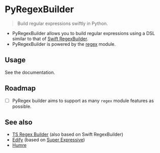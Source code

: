 # PyRegexBuilder

> Build regular expressions swiftly in Python.

- PyRegexBuilder allows you to build regular expressions using a DSL similar to that of [Swift RegexBuilder](https://developer.apple.com/documentation/regexbuilder).
- PyRegexBuilder is powered by the [regex](https://github.com/mrabarnett/mrab-regex) module.

## Usage

See the documentation.

## Roadmap

- [ ] PyRegex builder aims to support as many `regex` module features as possible.

## See also

- [TS Regex Builder](https://github.com/callstack/ts-regex-builder) (also based on Swift RegexBuilder)
- [Edify](https://github.com/luciferreeves/edify) (based on [Super Expressive](https://github.com/francisrstokes/super-expressive))
- [Humre](https://github.com/asweigart/humre)
